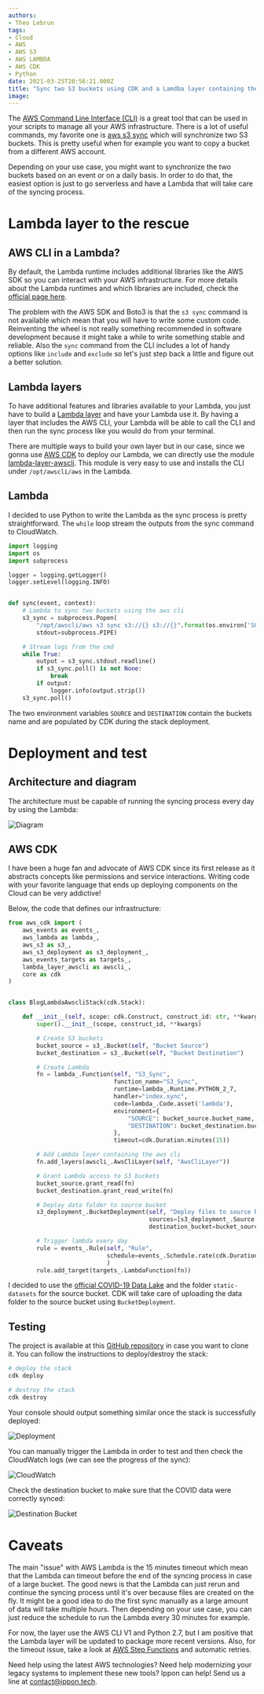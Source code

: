 ```yaml
---
authors:
- Theo Lebrun
tags:
- Cloud
- AWS
- AWS S3
- AWS LAMBDA
- AWS CDK
- Python
date: 2021-03-25T20:56:21.000Z
title: "Sync two S3 buckets using CDK and a Lamdba layer containing the AWS CLI"
image: 
---
```


The [AWS Command Line Interface (CLI)](https://aws.amazon.com/cli/) is a great tool that can be used in your scripts to manage all your AWS infrastructure. There is a lot of useful commands, my favorite one is [aws s3 sync](https://docs.aws.amazon.com/cli/latest/reference/s3/sync.html) which will synchronize two S3 buckets. This is pretty useful when for example you want to copy a bucket from a different AWS account.

Depending on your use case, you might want to synchronize the two buckets based on an event or on a daily basis. In order to do that, the easiest option is just to go serverless and have a Lambda that will take care of the syncing process.

# Lambda layer to the rescue

## AWS CLI in a Lambda?

By default, the Lambda runtime includes additional libraries like the AWS SDK so you can interact with your AWS infrastructure. For more details about the Lambda runtimes and which libraries are included, check the [official page here](https://docs.aws.amazon.com/lambda/latest/dg/lambda-runtimes.html).

The problem with the AWS SDK and Boto3 is that the `s3 sync` command is not available which mean that you will have to write some custom code. Reinventing the wheel is not really something recommended in software development because it might take a while to write something stable and reliable. Also the `sync` command from the CLI includes a lot of handy options like `include` and `exclude` so let's just step back a little and figure out a better solution.

## Lambda layers

To have additional features and libraries available to your Lambda, you just have to build a [Lambda layer](https://docs.aws.amazon.com/lambda/latest/dg/configuration-layers.html) and have your Lambda use it. By having a layer that includes the AWS CLI, your Lambda will be able to call the CLI and then run the sync process like you would do from your terminal.

There are multiple ways to build your own layer but in our case, since we gonna use [AWS CDK](https://aws.amazon.com/cdk/) to deploy our Lambda, we can directly use the module [lambda-layer-awscli](https://docs.aws.amazon.com/cdk/api/latest/docs/lambda-layer-awscli-readme.html). This module is very easy to use and installs the CLI under `/opt/awscli/aws` in the Lambda.

## Lambda

I decided to use Python to write the Lambda as the sync process is pretty straightforward. The `while` loop stream the outputs from the sync command to CloudWatch.

```python
import logging
import os
import subprocess

logger = logging.getLogger()
logger.setLevel(logging.INFO)


def sync(event, context):
    # Lambda to sync two buckets using the aws cli
    s3_sync = subprocess.Popen(
        "/opt/awscli/aws s3 sync s3://{} s3://{}".format(os.environ['SOURCE'], os.environ['DESTINATION']).split(),
        stdout=subprocess.PIPE)

    # Stream logs from the cmd
    while True:
        output = s3_sync.stdout.readline()
        if s3_sync.poll() is not None:
            break
        if output:
            logger.info(output.strip())
    s3_sync.poll()
```

The two environment variables `SOURCE` and `DESTINATION` contain the buckets name and are populated by CDK during the stack deployment.

# Deployment and test

## Architecture and diagram

The architecture must be capable of running the syncing process every day by using the Lambda:

![Diagram](https://raw.githubusercontent.com/falydoor/blog-usa/blog-lambda-awscli/images/2021/03/lambda-awscli-diagram.png)

## AWS CDK

I have been a huge fan and advocate of AWS CDK since its first release as it abstracts concepts like permissions and service interactions. Writing code with your favorite language that ends up deploying components on the Cloud can be very addictive!

Below, the code that defines our infrastructure:

```python
from aws_cdk import (
    aws_events as events_,
    aws_lambda as lambda_,
    aws_s3 as s3_,
    aws_s3_deployment as s3_deployment_,
    aws_events_targets as targets_,
    lambda_layer_awscli as awscli_,
    core as cdk
)


class BlogLambdaAwscliStack(cdk.Stack):

    def __init__(self, scope: cdk.Construct, construct_id: str, **kwargs) -> None:
        super().__init__(scope, construct_id, **kwargs)

        # Create S3 buckets
        bucket_source = s3_.Bucket(self, "Bucket Source")
        bucket_destination = s3_.Bucket(self, "Bucket Destination")

        # Create Lambda
        fn = lambda_.Function(self, "S3_Sync",
                              function_name="S3_Sync",
                              runtime=lambda_.Runtime.PYTHON_2_7,
                              handler="index.sync",
                              code=lambda_.Code.asset('lambda'),
                              environment={
                                  "SOURCE": bucket_source.bucket_name,
                                  "DESTINATION": bucket_destination.bucket_name
                              },
                              timeout=cdk.Duration.minutes(15))

        # Add Lambda layer containing the aws cli
        fn.add_layers(awscli_.AwsCliLayer(self, "AwsCliLayer"))

        # Grant Lambda access to S3 buckets
        bucket_source.grant_read(fn)
        bucket_destination.grant_read_write(fn)

        # Deploy data folder to source bucket
        s3_deployment_.BucketDeployment(self, "Deploy files to source bucket",
                                        sources=[s3_deployment_.Source.asset("./data")],
                                        destination_bucket=bucket_source)

        # Trigger lambda every day
        rule = events_.Rule(self, "Rule",
                            schedule=events_.Schedule.rate(cdk.Duration.days(1)),
                            )
        rule.add_target(targets_.LambdaFunction(fn))
```

I decided to use the [official COVID-19 Data Lake](https://registry.opendata.aws/aws-covid19-lake/) and the folder `static-datasets` for the source bucket. CDK will take care of uploading the data folder to the source bucket using `BucketDeployment`.

## Testing

The project is available at this [GitHub repository](https://github.com/Falydoor/blog-lambda-awscli) in case you want to clone it. You can follow the instructions to deploy/destroy the stack:

```bash
# deploy the stack
cdk deploy

# destroy the stack
cdk destroy
```

Your console should output something similar once the stack is successfully deployed:

![Deployment](https://raw.githubusercontent.com/falydoor/blog-usa/blog-lambda-awscli/images/2021/03/lambda-awscli-deployment.png)

You can manually trigger the Lambda in order to test and then check the CloudWatch logs (we can see the progress of the sync):

![CloudWatch](https://raw.githubusercontent.com/falydoor/blog-usa/blog-lambda-awscli/images/2021/03/lambda-awscli-cloudwatch.png)

Check the destination bucket to make sure that the COVID data were correctly synced:

![Destination Bucket](https://raw.githubusercontent.com/falydoor/blog-usa/blog-lambda-awscli/images/2021/03/lambda-awscli-destination-bucket.png)

# Caveats

The main "issue" with AWS Lambda is the 15 minutes timeout which mean that the Lambda can timeout before the end of the syncing process in case of a large bucket. The good news is that the Lambda can just rerun and continue the syncing process until it's over because files are created on the fly. It might be a good idea to do the first sync manually as a large amount of data will take multiple hours. Then depending on your use case, you can just reduce the schedule to run the Lambda every 30 minutes for example.

For now, the layer use the AWS CLI V1 and Python 2.7, but I am positive that the Lambda layer will be updated to package more recent versions. Also, for the timeout issue, take a look at [AWS Step Functions](https://aws.amazon.com/step-functions/) and automatic retries.

Need help using the latest AWS technologies? Need help modernizing your legacy systems to implement these new tools? Ippon can help! Send us a line at [contact@ippon.tech](mailto:contact@ippon.tech).